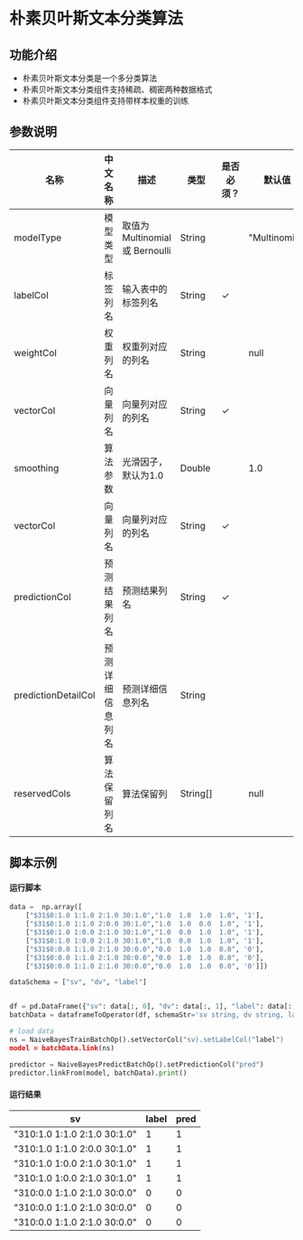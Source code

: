 # 朴素贝叶斯文本分类算法
## 功能介绍

* 朴素贝叶斯文本分类是一个多分类算法
* 朴素贝叶斯文本分类组件支持稀疏、稠密两种数据格式
* 朴素贝叶斯文本分类组件支持带样本权重的训练

## 参数说明

<!-- This is the start of auto-generated parameter info -->
<!-- DO NOT EDIT THIS PART!!! -->
| 名称 | 中文名称 | 描述 | 类型 | 是否必须？ | 默认值 |
| --- | --- | --- | --- | --- | --- |
| modelType | 模型类型 | 取值为 Multinomial 或 Bernoulli | String |  | "Multinomial" |
| labelCol | 标签列名 | 输入表中的标签列名 | String | ✓ |  |
| weightCol | 权重列名 | 权重列对应的列名 | String |  | null |
| vectorCol | 向量列名 | 向量列对应的列名 | String | ✓ |  |
| smoothing | 算法参数 | 光滑因子，默认为1.0 | Double |  | 1.0 |
| vectorCol | 向量列名 | 向量列对应的列名 | String | ✓ |  |
| predictionCol | 预测结果列名 | 预测结果列名 | String | ✓ |  |
| predictionDetailCol | 预测详细信息列名 | 预测详细信息列名 | String |  |  |
| reservedCols | 算法保留列名 | 算法保留列 | String[] |  | null |<!-- This is the end of auto-generated parameter info -->


## 脚本示例
#### 运行脚本
```python
data =  np.array([
    ["$31$0:1.0 1:1.0 2:1.0 30:1.0","1.0  1.0  1.0  1.0", '1'],
    ["$31$0:1.0 1:1.0 2:0.0 30:1.0","1.0  1.0  0.0  1.0", '1'],
    ["$31$0:1.0 1:0.0 2:1.0 30:1.0","1.0  0.0  1.0  1.0", '1'],
    ["$31$0:1.0 1:0.0 2:1.0 30:1.0","1.0  0.0  1.0  1.0", '1'],
    ["$31$0:0.0 1:1.0 2:1.0 30:0.0","0.0  1.0  1.0  0.0", '0'],
    ["$31$0:0.0 1:1.0 2:1.0 30:0.0","0.0  1.0  1.0  0.0", '0'],
    ["$31$0:0.0 1:1.0 2:1.0 30:0.0","0.0  1.0  1.0  0.0", '0']])

dataSchema = ["sv", "dv", "label"]


df = pd.DataFrame({"sv": data[:, 0], "dv": data[:, 1], "label": data[:, 2]})
batchData = dataframeToOperator(df, schemaStr='sv string, dv string, label string', op_type='batch')

# load data
ns = NaiveBayesTrainBatchOp().setVectorCol("sv).setLabelCol("label")
model = batchData.link(ns)

predictor = NaiveBayesPredictBatchOp().setPredictionCol("pred")
predictor.linkFrom(model, batchData).print()
```
#### 运行结果

sv | label | pred
---|-------|----
"$31$0:1.0 1:1.0 2:1.0 30:1.0"|1|1
"$31$0:1.0 1:1.0 2:0.0 30:1.0"|1|1
"$31$0:1.0 1:0.0 2:1.0 30:1.0"|1|1
"$31$0:1.0 1:0.0 2:1.0 30:1.0"|1|1
"$31$0:0.0 1:1.0 2:1.0 30:0.0"|0|0
"$31$0:0.0 1:1.0 2:1.0 30:0.0"|0|0
"$31$0:0.0 1:1.0 2:1.0 30:0.0"|0|0



